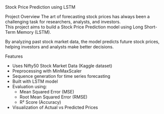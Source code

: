 Stock Price Prediction using LSTM

Project Overview
The art of forecasting stock prices has always been a challenging task for researchers, analysts, and investors.  
This project aims to build a Stock Price Prediction model using Long Short-Term Memory (LSTM). 

By analyzing past stock market data, the model predicts future stock prices, helping investors and analysts make better decisions.  

Features
- Uses Nifty50 Stock Market Data (Kaggle dataset)
- Preprocessing with MinMaxScaler
- Sequence generation for time series forecasting
- Built with LSTM model
- Evaluation using:
  - Mean Squared Error (MSE)
  - Root Mean Squared Error (RMSE)
  - R² Score (Accuracy)
- Visualization of Actual vs Predicted Prices
